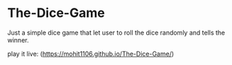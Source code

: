 # The-Dice-Game
Just a simple dice game that let user to roll the dice randomly and tells the winner.

play it live: (https://mohit1106.github.io/The-Dice-Game/)
